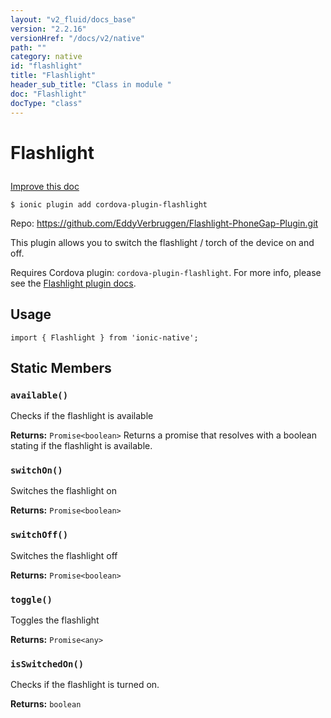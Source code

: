```yaml
---
layout: "v2_fluid/docs_base"
version: "2.2.16"
versionHref: "/docs/v2/native"
path: ""
category: native
id: "flashlight"
title: "Flashlight"
header_sub_title: "Class in module "
doc: "Flashlight"
docType: "class"
---
```








<h1 class="api-title">
  
  Flashlight
  

  

  </h1>

<a class="improve-v2-docs" href="http://github.com/driftyco/ionic-native/edit/master/src/plugins/flashlight.ts#L0">
  Improve this doc
</a>



<!-- decorators -->





<pre><code>$ ionic plugin add cordova-plugin-flashlight</code></pre>
<p>Repo:
  <a href="https://github.com/EddyVerbruggen/Flashlight-PhoneGap-Plugin.git">
    https://github.com/EddyVerbruggen/Flashlight-PhoneGap-Plugin.git
  </a>
</p>

<!-- description -->

<p>This plugin allows you to switch the flashlight / torch of the device on and off.</p>
<p>Requires Cordova plugin: <code>cordova-plugin-flashlight</code>. For more info, please see the <a href="https://github.com/EddyVerbruggen/Flashlight-PhoneGap-Plugin">Flashlight plugin docs</a>.</p>



<!-- if doc.decorators -->

<!-- @usage tag -->

<h2>Usage</h2>

<pre><code class="lang-typescript">import { Flashlight } from &#39;ionic-native&#39;;
</code></pre>




<!-- @property tags -->


<h2>Static Members</h2>

<div id="available"></div>
<h3><code>available()</code>
  
</h3>


Checks if the flashlight is available






<div class="return-value" markdown="1">
  <i class="icon ion-arrow-return-left"></i>
  <b>Returns:</b> 
<code>Promise&lt;boolean&gt;</code> Returns a promise that resolves with a boolean stating if the flashlight is available.
</div>



<div id="switchOn"></div>
<h3><code>switchOn()</code>
  
</h3>


Switches the flashlight on






<div class="return-value" markdown="1">
  <i class="icon ion-arrow-return-left"></i>
  <b>Returns:</b> 
<code>Promise&lt;boolean&gt;</code> 
</div>



<div id="switchOff"></div>
<h3><code>switchOff()</code>
  
</h3>


Switches the flashlight off






<div class="return-value" markdown="1">
  <i class="icon ion-arrow-return-left"></i>
  <b>Returns:</b> 
<code>Promise&lt;boolean&gt;</code> 
</div>



<div id="toggle"></div>
<h3><code>toggle()</code>
  
</h3>


Toggles the flashlight






<div class="return-value" markdown="1">
  <i class="icon ion-arrow-return-left"></i>
  <b>Returns:</b> 
<code>Promise&lt;any&gt;</code> 
</div>



<div id="isSwitchedOn"></div>
<h3><code>isSwitchedOn()</code>
  
</h3>




Checks if the flashlight is turned on.






<div class="return-value" markdown="1">
  <i class="icon ion-arrow-return-left"></i>
  <b>Returns:</b> 
<code>boolean</code> 
</div>




<!-- methods on the class -->



<!-- other classes -->

<!-- end other classes -->

<!-- interfaces -->

<!-- end interfaces -->

<!-- related link --><!-- end content block -->


<!-- end body block -->

